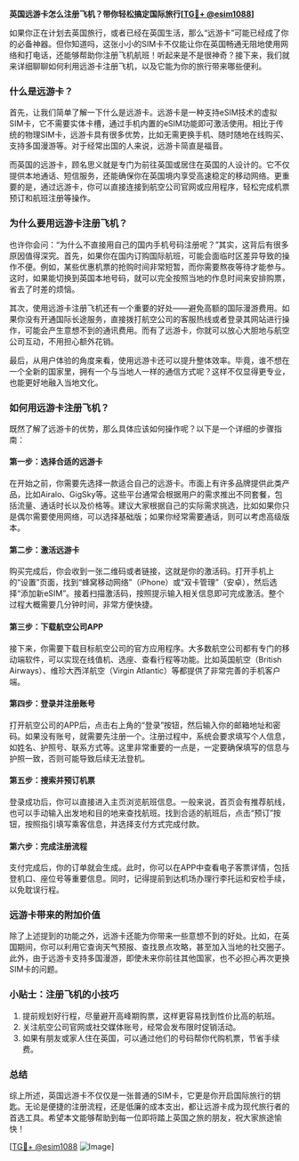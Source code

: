 **英国远游卡怎么注册飞机？带你轻松搞定国际旅行[[TG💪+ @esim1088](https://t.me/s/esim1088)]**

如果你正在计划去英国旅行，或者已经在英国生活，那么“远游卡”可能已经成了你的必备神器。但你知道吗，这张小小的SIM卡不仅能让你在英国畅通无阻地使用网络和打电话，还能够帮助你注册飞机航班！听起来是不是很神奇？接下来，我们就来详细聊聊如何利用远游卡注册飞机，以及它能为你的旅行带来哪些便利。

### **什么是远游卡？**

首先，让我们简单了解一下什么是远游卡。远游卡是一种支持eSIM技术的虚拟SIM卡，它不需要实体卡槽，通过手机内置的eSIM功能即可激活使用。相比于传统的物理SIM卡，远游卡具有很多优势，比如无需更换手机、随时随地在线购买、支持多国漫游等。对于经常出国的人来说，远游卡简直是福音。

而英国的远游卡，顾名思义就是专门为前往英国或居住在英国的人设计的。它不仅提供本地通话、短信服务，还能确保你在英国境内享受高速稳定的移动网络。更重要的是，通过远游卡，你可以直接连接到航空公司官网或应用程序，轻松完成机票预订和航班注册等操作。

### **为什么要用远游卡注册飞机？**

也许你会问：“为什么不直接用自己的国内手机号码注册呢？”其实，这背后有很多原因值得深究。首先，如果你在国内订购国际航班，可能会面临时区差异导致的操作不便。例如，某些优惠机票的抢购时间非常短暂，而你需要熬夜等待才能参与。这时，如果能切换到英国本地号码，就可以完全按照当地的作息时间来安排购票，省去了时差的烦恼。

其次，使用远游卡注册飞机还有一个重要的好处——避免高额的国际漫游费用。如果你没有开通国际长途服务，直接拨打航空公司的客服热线或者登录其网站进行操作，可能会产生意想不到的通讯费用。而有了远游卡，你就可以放心大胆地与航空公司互动，不用担心额外花销。

最后，从用户体验的角度来看，使用远游卡还可以提升整体效率。毕竟，谁不想在一个全新的国家里，拥有一个与当地人一样的通信方式呢？这样不仅显得更专业，也能更好地融入当地文化。

### **如何用远游卡注册飞机？**

既然了解了远游卡的优势，那么具体应该如何操作呢？以下是一个详细的步骤指南：

#### **第一步：选择合适的远游卡**
在开始之前，你需要先选择一款适合自己的远游卡。市面上有许多品牌提供此类产品，比如Airalo、GigSky等。这些平台通常会根据用户的需求推出不同套餐，包括流量、通话时长以及价格等。建议大家根据自己的实际需求挑选，比如如果你只是偶尔需要使用网络，可以选择基础版；如果你经常需要通话，则可以考虑高级版本。

#### **第二步：激活远游卡**
购买完成后，你会收到一张二维码或者链接，这就是你的激活码。打开手机上的“设置”页面，找到“蜂窝移动网络”（iPhone）或“双卡管理”（安卓），然后选择“添加新eSIM”。接着扫描激活码，按照提示输入相关信息即可完成激活。整个过程大概需要几分钟时间，非常方便快捷。

#### **第三步：下载航空公司APP**
接下来，你需要下载目标航空公司的官方应用程序。大多数航空公司都有专门的移动端软件，可以实现在线值机、选座、查看行程等功能。比如英国航空（British Airways）、维珍大西洋航空（Virgin Atlantic）等都提供了非常完善的手机客户端。

#### **第四步：登录并注册账号**
打开航空公司的APP后，点击右上角的“登录”按钮，然后输入你的邮箱地址和密码。如果没有账号，就需要先注册一个。注册过程中，系统会要求填写个人信息，如姓名、护照号、联系方式等。这里非常重要的一点是，一定要确保填写的信息与护照一致，否则可能导致后续无法登机。

#### **第五步：搜索并预订机票**
登录成功后，你可以直接进入主页浏览航班信息。一般来说，首页会有推荐航线，也可以手动输入出发地和目的地来查找航班。找到合适的航班后，点击“预订”按钮，按照指引填写乘客信息，并选择支付方式完成付款。

#### **第六步：完成注册流程**
支付完成后，你的订单就会生成。此时，你可以在APP中查看电子客票详情，包括登机口、座位号等重要信息。同时，记得提前到达机场办理行李托运和安检手续，以免耽误行程。

### **远游卡带来的附加价值**

除了上述提到的功能之外，远游卡还能为你带来一些意想不到的好处。比如，在英国期间，你可以利用它查询天气预报、查找景点攻略，甚至加入当地的社交圈子。此外，由于远游卡支持多国漫游，即使未来你前往其他国家，也不必担心再次更换SIM卡的问题。

### **小贴士：注册飞机的小技巧**

1. 提前规划好行程，尽量避开高峰期购票，这样更容易找到性价比高的航班。
2. 关注航空公司官网或社交媒体账号，经常会发布限时促销活动。
3. 如果有朋友或家人住在英国，可以通过他们的号码帮你代购机票，节省手续费。

### **总结**

综上所述，英国远游卡不仅仅是一张普通的SIM卡，它更是你开启国际旅行的钥匙。无论是便捷的注册流程，还是低廉的成本支出，都让远游卡成为现代旅行者的首选工具。希望本文能够帮助到每一位即将踏上英国之旅的朋友，祝大家旅途愉快！

[[TG💪+ @esim1088](https://t.me/s/esim1088) ![Image](https://i.postimg.cc/4NQfJmqS/Snipaste-2025-05-13-00-14-12.png)]
